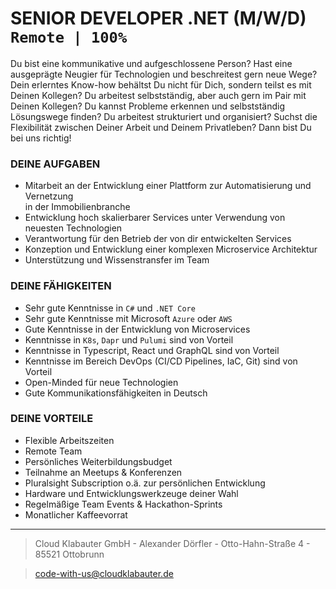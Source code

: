 # SENIOR DEVELOPER .NET (M/W/D) `Remote | 100%`

Du bist eine kommunikative und aufgeschlossene Person? Hast eine ausgeprägte Neugier für Technologien und beschreitest gern neue Wege? Dein erlerntes Know-how behältst Du nicht für Dich, sondern teilst es mit Deinen Kollegen? Du arbeitest selbstständig, aber auch gern im Pair mit Deinen Kollegen? Du kannst Probleme erkennen und selbstständig Lösungswege finden? Du arbeitest strukturiert und organisiert? Suchst die Flexibilität zwischen Deiner Arbeit und Deinem Privatleben? Dann bist Du bei uns richtig!


### DEINE AUFGABEN

- Mitarbeit an der Entwicklung einer Plattform zur Automatisierung und Vernetzung  
in der Immobilienbranche
- Entwicklung hoch skalierbarer Services unter Verwendung von neuesten Technologien
- Verantwortung für den Betrieb der von dir entwickelten Services
- Konzeption und Entwicklung einer komplexen Microservice Architektur
- Unterstützung und Wissenstransfer im Team

### DEINE FÄHIGKEITEN

- Sehr gute Kenntnisse in `C#` und `.NET Core`
- Sehr gute Kenntnisse mit Microsoft `Azure` oder `AWS`
- Gute Kenntnisse in der Entwicklung von Microservices
- Kenntnisse in `K8s`, `Dapr` und `Pulumi` sind von Vorteil
- Kenntnisse in Typescript, React und GraphQL sind von Vorteil
- Kenntnisse im Bereich DevOps (CI/CD Pipelines, IaC, Git) sind von Vorteil
- Open-Minded für neue Technologien
- Gute Kommunikationsfähigkeiten in Deutsch

### DEINE VORTEILE

- Flexible Arbeitszeiten
- Remote Team
- Persönliches Weiterbildungsbudget
- Teilnahme an Meetups & Konferenzen
- Pluralsight Subscription o.ä. zur persönlichen Entwicklung
- Hardware und Entwicklungswerkzeuge deiner Wahl
- Regelmäßige Team Events & Hackathon-Sprints
- Monatlicher Kaffeevorrat


---

> Cloud Klabauter GmbH - Alexander Dörfler - Otto-Hahn-Straße 4 - 85521 Ottobrunn

> code-with-us@cloudklabauter.de
